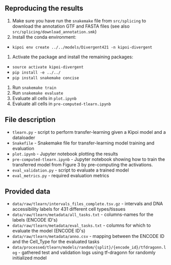 ## Reproducing the results

1. Make sure you have run the `snakemake` file from `src/splicing` to download the annotation GTF and FASTA files (see also `src/splicing/download_annotation.smk`)
1. Install the conda environment: 
  - `kipoi env create ../../models/Divergent421 -n kipoi-divergent`
1. Activate the package and install the remaining packages:
  - `source activate kipoi-divergent`
  - `pip install -e ../../`
  - `pip install snakemake concise`
1. Run `snakemake train`
1. Run `snakemake evaluate`
1. Evaluate all cells in `plot.ipynb`
1. Evaluate all cells in `pre-computed-tlearn.ipynb`


## File description

- `tlearn.py` - script to perform transfer-learning given a Kipoi model and a dataloader
- `Snakefile` - Snakemake file for transfer-learning model training and evaluation
- `plot.ipynb` - Jupyter notebook plotting the results
- `pre-computed-tlearn.ipynb` - Jupyter notebook showing how to train the transferred model from Figure 3 by pre-computing the activations.
- `eval_validation.py` - script to evaluate a trained model
- `eval_metrics.py` - required evaluation metrics

## Provided data

- `data/raw/tlearn/intervals_files_complete.tsv.gz` - intervals and DNA accessibility labels for 431 different cell types/tissues
- `data/raw/tlearn/metadata/all_tasks.txt` - columns-names for the labels (ENCODE ID's)
- `data/raw/tlearn/metadata/eval_tasks.txt` - columns for which to evaluate the model (ENCODE ID's)
- `data/raw/tlearn/metadata/anno.csv` - mapping between the ENCODE ID and the Cell_Type for the evaluated tasks
- `data/processed/tlearn/models/random/{split}/{encode_id}/tfdragonn.log` - gathered test and validation logs using tf-dragonn for randomly initialized model
